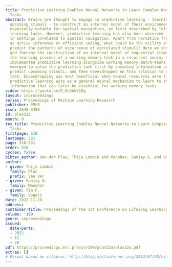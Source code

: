 ```yaml
---
title: Predictive Learning Enables Neural Networks to Learn Complex Working Memory
  Tasks
abstract: Brains are thought to engage in predictive learning - learning to predict
  upcoming stimuli - to construct an internal model of their environment. This is
  especially notable for spatial navigation, as first described by Tolman’s latent
  learning tasks. However, predictive learning has also been observed in sensory cortex,
  in settings unrelated to spatial navigation. Apart from normative frameworks such
  as active inference or efficient coding, what could be the utility of learning to
  predict the patterns of occurrence of correlated stimuli? Here we show that prediction,
  and thereby the construction of an internal model of sequential stimuli, can bootstrap
  the learning process of a working memory task in a recurrent neural network. We
  implemented predictive learning alongside working memory match-tasks, and networks
  emerged to solve the prediction task first by encoding information across time to
  predict upcoming stimuli, and then eavesdropped on this solution to solve the matching
  task. Eavesdropping was most beneficial when neural resources were limited. Hence,
  predictive learning acts as a general neural mechanism to learn to store sensory
  information that can later be essential for working memory tasks.
video: https://youtu.be/0_Os3Ak7iEg
layout: inproceedings
series: Proceedings of Machine Learning Research
publisher: PMLR
issn: 2640-3498
id: plas22a
month: 0
tex_title: Predictive Learning Enables Neural Networks to Learn Complex Working Memory
  Tasks
firstpage: 518
lastpage: 531
page: 518-531
order: 518
cycles: false
bibtex_author: Van der Plas, Thijs Lambik and Manohar, Sanjay G. and Vogels, Tim P.
author:
- given: Thijs Lambik
  family: Plas
  prefix: Van der
- given: Sanjay G.
  family: Manohar
- given: Tim P.
  family: Vogels
date: 2022-11-28
address:
container-title: Proceedings of The 1st Conference on Lifelong Learning Agents
volume: '199'
genre: inproceedings
issued:
  date-parts:
  - 2022
  - 11
  - 28
pdf: https://proceedings.mlr.press/v199/plas22a/plas22a.pdf
extras: []
# Format based on citeproc: http://blog.martinfenner.org/2013/07/30/citeproc-yaml-for-bibliographies/
---
```

